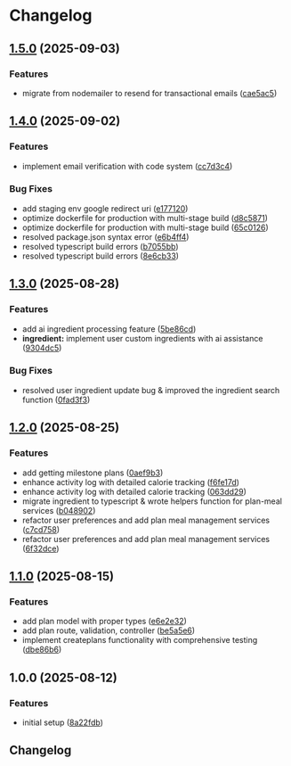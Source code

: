 # Changelog

## [1.5.0](https://github.com/chikrice/chikrice-backend/compare/v1.4.0...v1.5.0) (2025-09-03)


### Features

* migrate from nodemailer to resend for transactional emails ([cae5ac5](https://github.com/chikrice/chikrice-backend/commit/cae5ac5a5e95b288c34a991e2b7fa8125887dbc0))

## [1.4.0](https://github.com/chikrice/chikrice-backend/compare/v1.3.0...v1.4.0) (2025-09-02)


### Features

* implement email verification with code system ([cc7d3c4](https://github.com/chikrice/chikrice-backend/commit/cc7d3c4e17eb9eb0a08831f7f68890f346810a2d))


### Bug Fixes

* add staging env google redirect uri ([e177120](https://github.com/chikrice/chikrice-backend/commit/e177120501531d6cbddc43fa02dbe10bd4c186bd))
* optimize dockerfile for production with multi-stage build ([d8c5871](https://github.com/chikrice/chikrice-backend/commit/d8c58712e68e52368f021cdcca39857d702a25a1))
* optimize dockerfile for production with multi-stage build ([65c0126](https://github.com/chikrice/chikrice-backend/commit/65c01265d93a1fb1c723c2621538061e35b63642))
* resolved package.json syntax error ([e6b4ff4](https://github.com/chikrice/chikrice-backend/commit/e6b4ff41c18e38e8a226fe05cd5e466fc70b6ec4))
* resolved typescript build errors ([b7055bb](https://github.com/chikrice/chikrice-backend/commit/b7055bb47f1f3c91ea3bbbb27af64d349c7d95f4))
* resolved typescript build errors ([8e6cb33](https://github.com/chikrice/chikrice-backend/commit/8e6cb33f6713d9ea0b3b040c64792363fe41c3d2))

## [1.3.0](https://github.com/chikrice/chikrice-backend/compare/v1.2.0...v1.3.0) (2025-08-28)


### Features

* add ai ingredient processing feature ([5be86cd](https://github.com/chikrice/chikrice-backend/commit/5be86cda9117bd78b73a2425bf6a93c236f52669))
* **ingredient:** implement user custom ingredients with ai assistance ([9304dc5](https://github.com/chikrice/chikrice-backend/commit/9304dc5781788d54e25659502159de7951aa1c55))


### Bug Fixes

* resolved user ingredient update bug & improved the ingredient search function ([0fad3f3](https://github.com/chikrice/chikrice-backend/commit/0fad3f358119a084d6f08f4c836af4f8545a3777))

## [1.2.0](https://github.com/chikrice/chikrice-backend/compare/v1.1.0...v1.2.0) (2025-08-25)


### Features

* add getting milestone plans ([0aef9b3](https://github.com/chikrice/chikrice-backend/commit/0aef9b3e05ce0e786e28ea6b091862a800931ca1))
* enhance activity log with detailed calorie tracking ([f6fe17d](https://github.com/chikrice/chikrice-backend/commit/f6fe17d35032406a8a09077101e43b5d6ec137aa))
* enhance activity log with detailed calorie tracking ([063dd29](https://github.com/chikrice/chikrice-backend/commit/063dd29d576e98e962c6142e7860d738c9652af9))
* migrate ingredient to typescript & wrote helpers function for plan-meal services ([b048902](https://github.com/chikrice/chikrice-backend/commit/b048902cfd495f17101556b144deeab3accca638))
* refactor user preferences and add plan meal management services ([c7cd758](https://github.com/chikrice/chikrice-backend/commit/c7cd7580777ac92f7426dd1cbf7fc368c4df0b2b))
* refactor user preferences and add plan meal management services ([6f32dce](https://github.com/chikrice/chikrice-backend/commit/6f32dcec84aa583f477a39ac8f5703ccfd4fdd9c))

## [1.1.0](https://github.com/chikrice/chikrice-backend/compare/v1.0.0...v1.1.0) (2025-08-15)


### Features

* add plan model with proper types ([e6e2e32](https://github.com/chikrice/chikrice-backend/commit/e6e2e329b15655282b43329d1f8a8a9a18d02292))
* add plan route, validation, controller ([be5a5e6](https://github.com/chikrice/chikrice-backend/commit/be5a5e6406c0e01db5bb94c5a8af40e705d76ef6))
* implement createplans functionality with comprehensive testing ([dbe86b6](https://github.com/chikrice/chikrice-backend/commit/dbe86b61931c5748c56f51114fb7a7fe64e32072))

## 1.0.0 (2025-08-12)


### Features

* initial setup ([8a22fdb](https://github.com/chikrice/chikrice-backend/commit/8a22fdbaccca142f471b384eb0cef3ad76b9dc9c))

## Changelog
